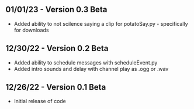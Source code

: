 ## 01/01/23 - Version 0.3 Beta
- Added ability to not scilence saying a clip for potatoSay.py - specifically for downloads

## 12/30/22 - Version 0.2 Beta
- Added ability to schedule messages with scheduleEvent.py
- Added intro sounds and delay with channel play as .ogg or .wav

## 12/26/22 - Version 0.1 Beta
- Initial release of code
